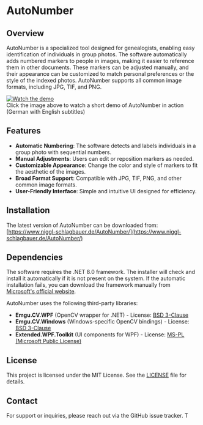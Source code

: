 # AutoNumber

## Overview
AutoNumber is a specialized tool designed for genealogists, enabling easy identification of individuals in group photos. The software automatically adds numbered markers to people in images, making it easier to reference them in other documents. These markers can be adjusted manually, and their appearance can be customized to match personal preferences or the style of the indexed photos. AutoNumber supports all common image formats, including JPG, TIF, and PNG.

[![Watch the demo](https://img.youtube.com/vi/0M2Fd7mJJLs/0.jpg)](https://youtu.be/0M2Fd7mJJLs)   
Click the image above to watch a short demo of AutoNumber in action (German with English subtitles)


## Features
- **Automatic Numbering**: The software detects and labels individuals in a group photo with sequential numbers.
- **Manual Adjustments**: Users can edit or reposition markers as needed.
- **Customizable Appearance**: Change the color and style of markers to fit the aesthetic of the images.
- **Broad Format Support**: Compatible with JPG, TIF, PNG, and other common image formats.
- **User-Friendly Interface**: Simple and intuitive UI designed for efficiency.

## Installation
The latest version of AutoNumber can be downloaded from:
[https://www.niggl-schlagbauer.de/AutoNumber/](https://www.niggl-schlagbauer.de/AutoNumber/)


## Dependencies

The software requires the .NET 8.0 framework. The installer will check and install it automatically if it is not present on the system. If the automatic installation fails, you can download the framework manually from [Microsoft's official website](https://dotnet.microsoft.com/en-us/download/dotnet/8.0).

AutoNumber uses the following third-party libraries:
- **Emgu.CV.WPF** (OpenCV wrapper for .NET) - License: [BSD 3-Clause](https://github.com/emgucv/emgucv/blob/master/LICENSE)
- **Emgu.CV.Windows** (Windows-specific OpenCV bindings) - License: [BSD 3-Clause](https://github.com/emgucv/emgucv/blob/master/LICENSE)
- **Extended.WPF.Toolkit** (UI components for WPF) - License: [MS-PL (Microsoft Public License)](https://github.com/xceedsoftware/wpftoolkit/blob/master/license.md)

## License
This project is licensed under the MIT License. See the [LICENSE](LICENSE) file for details.

## Contact
For support or inquiries, please reach out via the GitHub issue tracker.
T